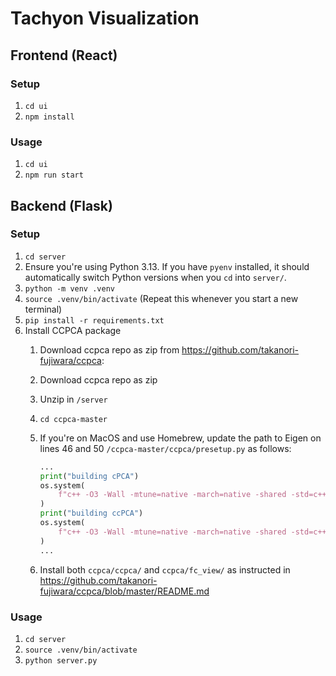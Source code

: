 # Tachyon Visualization

## Frontend (React)

### Setup

1. `cd ui`
2. `npm install`

### Usage

1. `cd ui`
2. `npm run start`

## Backend (Flask)

### Setup

1. `cd server`
2. Ensure you're using Python 3.13. If you have `pyenv` installed, it should automatically switch Python versions when you `cd` into `server/`.
3. `python -m venv .venv`
4. `source .venv/bin/activate` (Repeat this whenever you start a new terminal)
5. `pip install -r requirements.txt`
6. Install CCPCA package
   1. Download ccpca repo as zip from <https://github.com/takanori-fujiwara/ccpca>:
   2. Download ccpca repo as zip
   3. Unzip in `/server`
   4. `cd ccpca-master`
   5. If you're on MacOS and use Homebrew, update the path to Eigen on lines 46 and 50 `/ccpca-master/ccpca/presetup.py` as follows:

      ```py
      ...
      print("building cPCA")
      os.system(
          f"c++ -O3 -Wall -mtune=native -march=native -shared -std=c++11 -undefined dynamic_lookup -I/opt/homebrew/include/eigen3/ $(python3 -m pybind11 --includes) cpca.cpp cpca_wrap.cpp -o cpca_cpp{extension_suffix}"
      )
      print("building ccPCA")
      os.system(
          f"c++ -O3 -Wall -mtune=native -march=native -shared -std=c++11 -undefined dynamic_lookup -I/opt/homebrew/include/eigen3/ $(python3 -m pybind11 --includes) cpca.cpp cpca_wrap.cpp ccpca.cpp ccpca_wrap.cpp -o ccpca_cpp{extension_suffix}"
      )
      ...
      ```

   6. Install both `ccpca/ccpca/` and `ccpca/fc_view/` as instructed in <https://github.com/takanori-fujiwara/ccpca/blob/master/README.md>

### Usage

1. `cd server`
2. `source .venv/bin/activate`
3. `python server.py`
